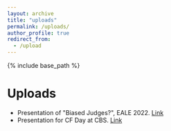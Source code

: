 ```yaml
---
layout: archive
title: "uploads"
permalink: /uploads/
author_profile: true
redirect_from:
  - /upload
---
```


{% include base_path %}

Uploads
======
* Presentation of "Biased Judges?", EALE 2022. [Link](https://d0nghyunkang.github.io/files/JudgeBias_Slides_short_20220913_EALE2022_20mins.pdf)
* Presentation for CF Day at CBS. [Link](https://d0nghyunkang.github.io/files/ResearchAgenda.pptx)
